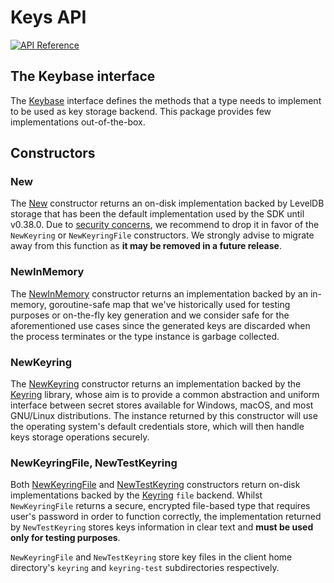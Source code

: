 # Keys API

[![API Reference](https://godoc.org/github.com/enigmampc/cosmos-sdk/crypto/keys?status.svg)](https://godoc.org/github.com/enigmampc/cosmos-sdk/crypto/keys)


## The Keybase interface

The [Keybase](https://godoc.org/github.com/enigmampc/cosmos-sdk/crypto/keys#Keybase) interface defines
the methods that a type needs to implement to be used as key storage backend. This package provides
few implementations out-of-the-box.

## Constructors

### New

The [New](https://godoc.org/github.com/enigmampc/cosmos-sdk/crypto/keys#New) constructor returns
an on-disk implementation backed by LevelDB storage that has been the default implementation used by the SDK until v0.38.0.
Due to [security concerns](https://github.com/enigmampc/cosmos-sdk/blob/master/docs/architecture/adr-006-secret-store-replacement.md), we recommend to drop
it in favor of the `NewKeyring` or `NewKeyringFile` constructors. We strongly advise to migrate away from this function as **it may be removed in a future
release**.

### NewInMemory

The [NewInMemory](https://godoc.org/github.com/enigmampc/cosmos-sdk/crypto/keys#NewInMemory) constructor returns
an implementation backed by an in-memory, goroutine-safe map that we've historically used for testing purposes or on-the-fly
key generation and we consider safe for the aforementioned use cases since the generated keys are discarded when the process
terminates or the type instance is garbage collected.

### NewKeyring

The [NewKeyring](https://godoc.org/github.com/enigmampc/cosmos-sdk/crypto/keys#NewKeyring) constructor returns
an implementation backed by the [Keyring](https://github.com/99designs/keyring) library, whose aim is to provide a common
abstraction and uniform interface between secret stores available for Windows, macOS, and most GNU/Linux distributions.
The instance returned by this constructor will use the operating system's default credentials store, which will then handle
keys storage operations securely. 

### NewKeyringFile, NewTestKeyring

Both [NewKeyringFile](https://godoc.org/github.com/enigmampc/cosmos-sdk/crypto/keys#NewKeyringFile) and
[NewTestKeyring](https://godoc.org/github.com/enigmampc/cosmos-sdk/crypto/keys#NewTestKeyring) constructors return
on-disk implementations backed by the [Keyring](https://github.com/99designs/keyring) `file` backend.
Whilst `NewKeyringFile` returns a secure, encrypted file-based type that requires user's password in order to
function correctly, the implementation returned by `NewTestKeyring` stores keys information in clear text and **must be used
only for testing purposes**.

`NewKeyringFile` and `NewTestKeyring` store key files in the client home directory's `keyring`
and `keyring-test` subdirectories respectively.
